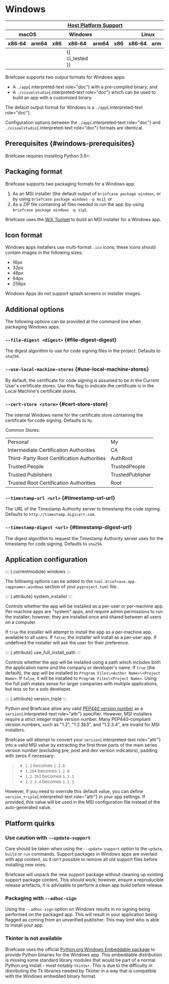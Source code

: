 # Windows

<table class="host-platform-support-table">
<colgroup>
<col style="width: 11%" />
<col style="width: 10%" />
<col style="width: 7%" />
<col style="width: 5%" />
<col style="width: 6%" />
<col style="width: 5%" />
<col style="width: 5%" />
<col style="width: 7%" />
<col style="width: 11%" />
<col style="width: 7%" />
<col style="width: 10%" />
</colgroup>
<thead>
<tr>
<th colspan="11"><a href="/reference/platforms/#platform-support-key">Host Platform Support</a></th>
</tr>
<tr>
<th colspan="2">macOS</th>
<th colspan="5">Windows</th>
<th colspan="4">Linux</th>
</tr>
<tr>
<th>x86‑64</th>
<th>arm64</th>
<th>x86</th>
<th colspan="2">x86‑64</th>
<th colspan="2">arm64</th>
<th>x86</th>
<th>x86‑64</th>
<th>arm</th>
<th>arm64</th>
</tr>
</thead>
<tbody>
<tr>
<td></td>
<td></td>
<td></td>
<td colspan="2">{{ ci_tested }}</td>
<td colspan="2"></td>
<td></td>
<td></td>
<td></td>
<td></td>
</tr>
</tbody>
</table>

Briefcase supports two output formats for Windows apps:

- A `./app`{.interpreted-text role="doc"} with a pre-compiled binary;
  and
- A `./visualstudio`{.interpreted-text role="doc"} which can be used to
  build an app with a customized binary.

The default output format for Windows is a `./app`{.interpreted-text
role="doc"}.

Configuration options between the `./app`{.interpreted-text role="doc"}
and `./visualstudio`{.interpreted-text role="doc"} formats are
identical.

## Prerequisites {#windows-prerequisites}

Briefcase requires installing Python 3.9+.

## Packaging format

Briefcase supports two packaging formats for a Windows app:

1.  As an MSI installer (the default output of
    `briefcase package windows`, or by using
    `briefcase package windows -p msi`); or
2.  As a ZIP file containing all files needed to run the app (by using
    `briefcase package windows -p zip`).

Briefcase uses the [WiX Toolset](https://www.firegiant.com/wixtoolset/)
to build an MSI installer for a Windows app.

## Icon format

Windows apps installers use multi-format `.ico` icons; these icons
should contain images in the following sizes:

- 16px
- 32px
- 48px
- 64px
- 256px

Windows Apps do not support splash screens or installer images.

## Additional options

The following options can be provided at the command line when packaging
Windows apps.

### `--file-digest <digest>` {#file-digest-digest}

The digest algorithm to use for code signing files in the project.
Defaults to `sha256`.

### `--use-local-machine-stores` {#use-local-machine-stores}

By default, the certificate for code signing is assumed to be in the
Current User's certificate stores. Use this flag to indicate the
certificate is in the Local Machine's certificate stores.

### `--cert-store <store>` {#cert-store-store}

The internal Windows name for the certificate store containing the
certificate for code signing. Defaults to `My`.

Common Stores:

|                                            |                  |
|--------------------------------------------|------------------|
| Personal                                   | My               |
| Intermediate Certification Authorities     | CA               |
| Third-Party Root Certification Authorities | AuthRoot         |
| Trusted People                             | TrustedPeople    |
| Trusted Publishers                         | TrustedPublisher |
| Trusted Root Certification Authorities     | Root             |

### `--timestamp-url <url>` {#timestamp-url-url}

The URL of the Timestamp Authority server to timestamp the code signing.
Defaults to `http://timestamp.digicert.com`.

### `--timestamp-digest <url>` {#timestamp-digest-url}

The digest algorithm to request the Timestamp Authority server uses for
the timestamp for code signing. Defaults to `sha256`.

## Application configuration

::: {.currentmodule}
windows
:::

The following options can be added to the
`tool.briefcase.app.<appname>.windows` section of your `pyproject.toml`
file.

::: {.attribute}
system_installer
:::

Controls whether the app will be installed as a per-user or per-machine
app. Per-machine apps are "system" apps, and require admin permissions
to run the installer; however, they are installed once and shared
between all users on a computer.

If `true` the installer will attempt to install the app as a per-machine
app, available to all users. If `false`, the installer will install as a
per-user app. If undefined the installer will ask the user for their
preference.

::: {.attribute}
use_full_install_path
:::

Controls whether the app will be installed using a path which includes
both the application name *and* the company or developer's name. If
`true` (the default), the app will be installed to
`Program Files\<Author Name>\<Project Name>`. If `false`, it will be
installed to `Program Files\<Project Name>`. Using the full path makes
sense for larger companies with multiple applications, but less so for a
solo developer.

::: {.attribute}
version_triple
:::

Python and Briefcase allow any valid [PEP440 version
number](https://peps.python.org/pep-0440/) as a
`version`{.interpreted-text role="attr"} specifier. However, MSI
installers require a strict integer triple version number. Many
PEP440-compliant version numbers, such as "1.2", "1.2.3b3", and
"1.2.3.4", are invalid for MSI installers.

Briefcase will attempt to convert your `version`{.interpreted-text
role="attr"} into a valid MSI value by extracting the first three parts
of the main series version number (excluding pre, post and dev version
indicators), padding with zeros if necessary:

> - `1.2` becomes `1.2.0`
> - `1.2b4` becomes `1.2.0`
> - `1.2.3b3` becomes `1.2.3`
> - `1.2.3.4` becomes `1.2.3`.

However, if you need to override this default value, you can define
`version_triple`{.interpreted-text role="attr"} in your app settings. If
provided, this value will be used in the MSI configuration file instead
of the auto-generated value.

## Platform quirks

### Use caution with `--update-support`

Care should be taken when using the `--update-support` option to the
`update`, `build` or `run` commands. Support packages in Windows apps
are overlaid with app content, so it isn't possible to remove all old
support files before installing new ones.

Briefcase will unpack the new support package without cleaning up
existing support package content. This *should* work; however, ensure a
reproducible release artefacts, it is advisable to perform a clean app
build before release.

### Packaging with `--adhoc-sign`

Using the `--adhoc-sign` option on Windows results in no signing being
performed on the packaged app. This will result in your application
being flagged as coming from an unverified publisher. This may limit who
is able to install your app.

### Tkinter is not available

Briefcase uses the official [Python.org Windows Embeddable
package](https://docs.python.org/3/using/windows.html#windows-embeddable)
to provide Python binaries for the Windows app. This embeddable
distribution is missing some standard library modules that would be part
of a normal Python.org install - most notably `tkinter`. This is due to
the difficulty in distributing the Tk libraries needed by Tkinter in a
way that is compatible with the Windows embedded binary format.
